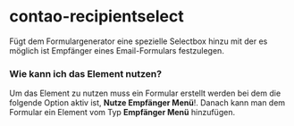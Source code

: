 contao-recipientselect
===========================

Fügt dem Formulargenerator eine spezielle Selectbox hinzu mit der es möglich ist Empfänger eines Email-Formulars festzulegen.

### Wie kann ich das Element nutzen?

Um das Element zu nutzen muss ein Formular erstellt werden bei dem die folgende Option aktiv ist, **Nutze Empfänger Menü**!. Danach kann man dem Formular ein Element vom Typ **Empfänger Menü** hinzufügen.

